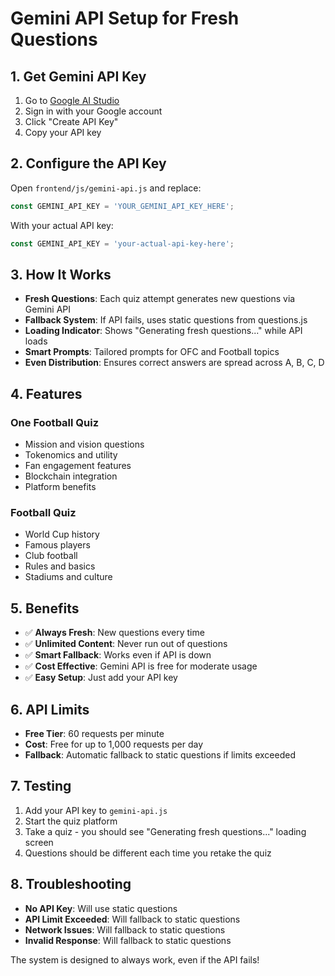 # Gemini API Setup for Fresh Questions

## 1. Get Gemini API Key

1. Go to [Google AI Studio](https://makersuite.google.com/app/apikey)
2. Sign in with your Google account
3. Click "Create API Key"
4. Copy your API key

## 2. Configure the API Key

Open `frontend/js/gemini-api.js` and replace:
```javascript
const GEMINI_API_KEY = 'YOUR_GEMINI_API_KEY_HERE';
```

With your actual API key:
```javascript
const GEMINI_API_KEY = 'your-actual-api-key-here';
```

## 3. How It Works

- **Fresh Questions**: Each quiz attempt generates new questions via Gemini API
- **Fallback System**: If API fails, uses static questions from questions.js
- **Loading Indicator**: Shows "Generating fresh questions..." while API loads
- **Smart Prompts**: Tailored prompts for OFC and Football topics
- **Even Distribution**: Ensures correct answers are spread across A, B, C, D

## 4. Features

### One Football Quiz
- Mission and vision questions
- Tokenomics and utility
- Fan engagement features
- Blockchain integration
- Platform benefits

### Football Quiz
- World Cup history
- Famous players
- Club football
- Rules and basics
- Stadiums and culture

## 5. Benefits

- ✅ **Always Fresh**: New questions every time
- ✅ **Unlimited Content**: Never run out of questions
- ✅ **Smart Fallback**: Works even if API is down
- ✅ **Cost Effective**: Gemini API is free for moderate usage
- ✅ **Easy Setup**: Just add your API key

## 6. API Limits

- **Free Tier**: 60 requests per minute
- **Cost**: Free for up to 1,000 requests per day
- **Fallback**: Automatic fallback to static questions if limits exceeded

## 7. Testing

1. Add your API key to `gemini-api.js`
2. Start the quiz platform
3. Take a quiz - you should see "Generating fresh questions..." loading screen
4. Questions should be different each time you retake the quiz

## 8. Troubleshooting

- **No API Key**: Will use static questions
- **API Limit Exceeded**: Will fallback to static questions
- **Network Issues**: Will fallback to static questions
- **Invalid Response**: Will fallback to static questions

The system is designed to always work, even if the API fails!